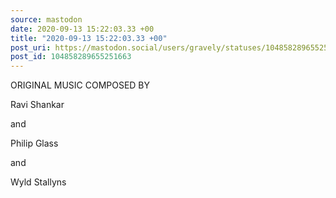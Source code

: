 ```yaml
---
source: mastodon
date: 2020-09-13 15:22:03.33 +00
title: "2020-09-13 15:22:03.33 +00"
post_uri: https://mastodon.social/users/gravely/statuses/104858289655251663
post_id: 104858289655251663
---
```

ORIGINAL MUSIC COMPOSED BY

Ravi Shankar

and

Philip Glass

and

Wyld Stallyns


